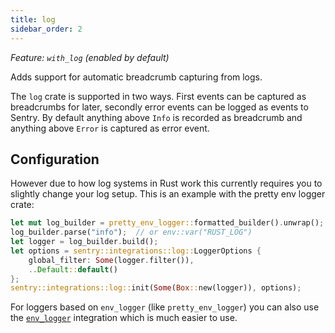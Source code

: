 ```yaml
---
title: log
sidebar_order: 2
---
```


*Feature: `with_log` (enabled by default)*

Adds support for automatic breadcrumb capturing from logs.

The `log` crate is supported in two ways.  First events can be captured as
breadcrumbs for later, secondly error events can be logged as events to Sentry.
By default anything above `Info` is recorded as breadcrumb and anything above
`Error` is captured as error event.

## Configuration

However due to how log systems in Rust work this currently requires you to
slightly change your log setup.  This is an example with the pretty env logger
crate:

```rust
let mut log_builder = pretty_env_logger::formatted_builder().unwrap();
log_builder.parse("info");  // or env::var("RUST_LOG")
let logger = log_builder.build();
let options = sentry::integrations::log::LoggerOptions {
    global_filter: Some(logger.filter()),
    ..Default::default()
};
sentry::integrations::log::init(Some(Box::new(logger)), options);
```

For loggers based on `env_logger` (like `pretty_env_logger`) you can also use
the [`env_logger`](../env_logger/index.html) integration which is much easier
to use.
